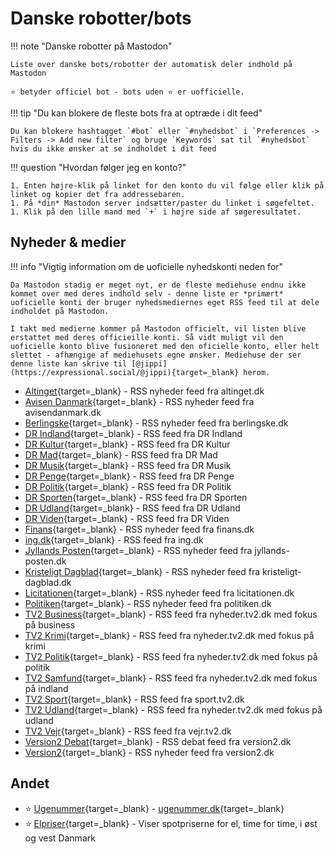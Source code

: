 # Danske robotter/bots

!!! note "Danske robotter på Mastodon"

    Liste over danske bots/robotter der automatisk deler indhold på Mastodon

    ⭐️ betyder officiel bot - bots uden ⭐️ er uofficielle.

!!! tip "Du kan blokere de fleste bots fra at optræde i dit feed"

    Du kan blokere hashtagget `#bot` eller `#nyhedsbot` i `Preferences -> Filters -> Add new filter` og bruge `Keywords` sat til `#nyhedsbot` hvis du ikke ønsker at se indholdet i dit feed

!!! question "Hvordan følger jeg en konto?"

    1. Enten højre-klik på linket for den konto du vil følge eller klik på linket og kopier det fra addressebaren.
    1. På *din* Mastodon server indsætter/paster du linket i søgefeltet.
    1. Klik på den lille mand med `+` i højre side af søgeresultatet.

## Nyheder & medier

!!! info "Vigtig information om de uoficielle nyhedskonti neden for"

    Da Mastodon stadig er meget nyt, er de fleste mediehuse endnu ikke kommet over med deres indhold selv - denne liste er *primært* uoficielle konti der bruger nyhedsmediernes eget RSS feed til at dele indholdet på Mastodon.

    I takt med medierne kommer på Mastodon officielt, vil listen blive erstattet med deres officieille konti. Så vidt muligt vil den uoficielle konto blive fusioneret med den oficielle konto, eller helt slettet - afhængige af mediehusets egne ønsker. Mediehuse der ser denne liste kan skrive til [@jippi](https://expressional.social/@jippi){target=_blank} herom.

- [Altinget](https://expressional.social/@altinget){target=_blank} - RSS nyheder feed fra altinget.dk
- [Avisen Danmark](https://expressional.social/@AvisenDanmark){target=_blank} - RSS nyheder feed fra avisendanmark.dk
- [Berlingske](https://expressional.social/@berlingske){target=_blank} - RSS nyheder feed fra berlingske.dk
- [DR Indland](https://expressional.social/@DRIndland){target=_blank} - RSS feed fra DR Indland
- [DR Kultur](https://expressional.social/@DRKultur){target=_blank} - RSS feed fra DR Kultur
- [DR Mad](https://expressional.social/@DRMad){target=_blank} - RSS feed fra DR Mad
- [DR Musik](https://expressional.social/@DRMusik){target=_blank} - RSS feed fra DR Musik
- [DR Penge](https://expressional.social/@DRPenge){target=_blank} - RSS feed fra DR Penge
- [DR Politik](https://expressional.social/@DRPolitik){target=_blank} - RSS feed fra DR Politik
- [DR Sporten](https://expressional.social/@DRSporten){target=_blank} - RSS feed fra DR Sporten
- [DR Udland](https://expressional.social/@DRUdland){target=_blank} - RSS feed fra DR Udland
- [DR Viden](https://expressional.social/@DRViden){target=_blank} - RSS feed fra DR Viden
- [Finans](https://expressional.social/@finans){target=_blank} - RSS nyheder feed fra finans.dk
- [ing.dk](https://expressional.social/@ing){target=_blank} - RSS feed fra ing.dk
- [Jyllands Posten](https://expressional.social/@JyllandsPosten){target=_blank} - RSS nyheder feed fra jyllands-posten.dk
- [Kristeligt Dagblad](https://expressional.social/@kristeligt){target=_blank} - RSS nyheder feed fra kristeligt-dagblad.dk
- [Licitationen](https://expressional.social/@licitationen){target=_blank} - RSS nyheder feed fra licitationen.dk
- [Politiken](https://expressional.social/@politiken){target=_blank} - RSS nyheder feed fra politiken.dk
- [TV2 Business](https://expressional.social/@tv2business){target=_blank} - RSS feed fra nyheder.tv2.dk med fokus på business
- [TV2 Krimi](https://expressional.social/@tv2krimi){target=_blank} - RSS feed fra nyheder.tv2.dk med fokus på krimi
- [TV2 Politik](https://expressional.social/@TV2nyhederne){target=_blank} - RSS feed fra nyheder.tv2.dk med fokus på politik
- [TV2 Samfund](https://expressional.social/@tv2samfund){target=_blank} - RSS feed fra nyheder.tv2.dk med fokus på indland
- [TV2 Sport](https://expressional.social/@tv2sport){target=_blank} - RSS feed fra sport.tv2.dk
- [TV2 Udland](https://expressional.social/@tv2udland){target=_blank} - RSS feed fra nyheder.tv2.dk med fokus på udland
- [TV2 Vejr](https://expressional.social/@tv2vejret){target=_blank} - RSS feed fra vejr.tv2.dk
- [Version2 Debat](https://expressional.social/@version2debat){target=_blank} - RSS debat feed fra version2.dk
- [Version2](https://expressional.social/@version2){target=_blank} - RSS nyheder feed fra version2.dk

## Andet

- ⭐️ [Ugenummer](https://expressional.social/@ugenr){target=_blank} - [ugenummer.dk](https://ugenr.dk/){target=_blank}
- ⭐️ [Elpriser](https://mstdn.dk/@elpriser){target=_blank} - Viser spotpriserne for el, time for time, i øst og vest Danmark
